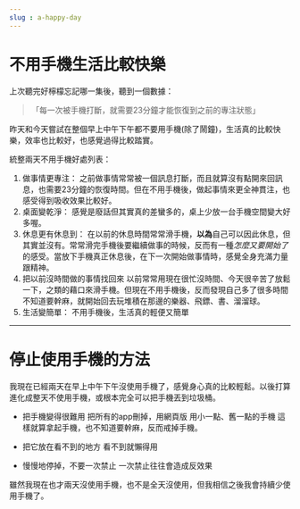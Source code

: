 ```yaml
---
slug : a-happy-day
---
```

# 不用手機生活比較快樂
上次聽完好檸檬忘記哪一集後，聽到一個數據：  
>「每一次被手機打斷，就需要23分鐘才能恢復到之前的專注狀態」  

昨天和今天嘗試在整個早上中午下午都不要用手機(除了鬧鐘)，生活真的比較快樂，效率也比較好，也感覺過得比較踏實。

統整兩天不用手機好處列表：
1. 做事情更專注：
	之前做事情常常被一個訊息打斷，而且就算沒有點開來回訊息，也需要23分鐘的恢復時間。但在不用手機後，做起事情來更全神貫注，也感受得到吸收效果比較好。
2. 桌面變乾淨：
	感覺是廢話但其實真的差蠻多的，桌上少放一台手機空間變大好多喔。
3. 休息更有休息到：
	在以前的休息時間常常滑手機，**以為**自己可以因此休息，但其實並沒有。常常滑完手機後要繼續做事的時候，反而有一種*怎麼又要開始了*的感受。當放下手機真正休息後，在下一次開始做事情時，感覺全身充滿力量跟精神。
4. 把以前沒時間做的事情找回來
	以前常常用現在很忙沒時間、今天很辛苦了放鬆一下，之類的藉口來滑手機。但現在不用手機後，反而發現自己多了很多時間不知道要幹麻，就開始回去玩堆積在那邊的樂器、飛鏢、書、溜溜球。
5. 生活變簡單：
	不用手機後，生活真的輕便又簡單
---
# 停止使用手機的方法
我現在已經兩天在早上中午下午沒使用手機了，感覺身心真的比較輕鬆。以後打算進化成整天不使用手機，或根本完全可以把手機丟到垃圾桶。
* 把手機變得很難用
	把所有的app刪掉，用網頁版
	用小一點、舊一點的手機
這樣就算拿起手機，也不知道要幹麻，反而戒掉手機。  


* 把它放在看不到的地方
	看不到就懶得用
* 慢慢地停掉，不要一次禁止
	一次禁止往往會造成反效果

雖然我現在也才兩天沒使用手機，也不是全天沒使用，但我相信之後我會持續少使用手機了。
<!-- truncate -->

